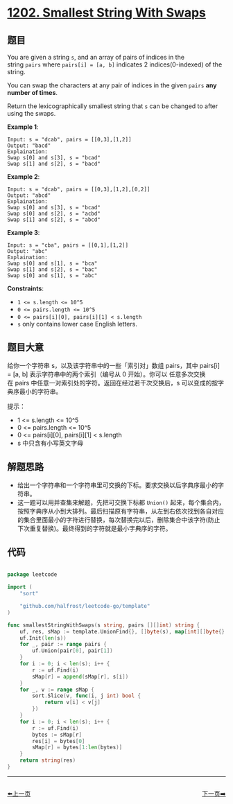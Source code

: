 # [1202. Smallest String With Swaps](https://leetcode.com/problems/smallest-string-with-swaps/)


## 题目

You are given a string `s`, and an array of pairs of indices in the string `pairs` where `pairs[i] = [a, b]` indicates 2 indices(0-indexed) of the string.

You can swap the characters at any pair of indices in the given `pairs` **any number of times**.

Return the lexicographically smallest string that `s` can be changed to after using the swaps.

**Example 1**:

    Input: s = "dcab", pairs = [[0,3],[1,2]]
    Output: "bacd"
    Explaination: 
    Swap s[0] and s[3], s = "bcad"
    Swap s[1] and s[2], s = "bacd"

**Example 2**:

    Input: s = "dcab", pairs = [[0,3],[1,2],[0,2]]
    Output: "abcd"
    Explaination: 
    Swap s[0] and s[3], s = "bcad"
    Swap s[0] and s[2], s = "acbd"
    Swap s[1] and s[2], s = "abcd"

**Example 3**:

    Input: s = "cba", pairs = [[0,1],[1,2]]
    Output: "abc"
    Explaination: 
    Swap s[0] and s[1], s = "bca"
    Swap s[1] and s[2], s = "bac"
    Swap s[0] and s[1], s = "abc"

**Constraints**:

- `1 <= s.length <= 10^5`
- `0 <= pairs.length <= 10^5`
- `0 <= pairs[i][0], pairs[i][1] < s.length`
- `s` only contains lower case English letters.


## 题目大意

给你一个字符串 s，以及该字符串中的一些「索引对」数组 pairs，其中 pairs[i] = [a, b] 表示字符串中的两个索引（编号从 0 开始）。你可以 任意多次交换 在 pairs 中任意一对索引处的字符。返回在经过若干次交换后，s 可以变成的按字典序最小的字符串。

提示：

- 1 <= s.length <= 10^5
- 0 <= pairs.length <= 10^5
- 0 <= pairs[i][0], pairs[i][1] < s.length
- s 中只含有小写英文字母



## 解题思路


- 给出一个字符串和一个字符串里可交换的下标。要求交换以后字典序最小的字符串。
- 这一题可以用并查集来解题，先把可交换下标都 `Union()` 起来，每个集合内，按照字典序从小到大排列。最后扫描原有字符串，从左到右依次找到各自对应的集合里面最小的字符进行替换，每次替换完以后，删除集合中该字符(防止下次重复替换)。最终得到的字符就是最小字典序的字符。


## 代码

```go

package leetcode

import (
	"sort"

	"github.com/halfrost/leetcode-go/template"
)

func smallestStringWithSwaps(s string, pairs [][]int) string {
	uf, res, sMap := template.UnionFind{}, []byte(s), map[int][]byte{}
	uf.Init(len(s))
	for _, pair := range pairs {
		uf.Union(pair[0], pair[1])
	}
	for i := 0; i < len(s); i++ {
		r := uf.Find(i)
		sMap[r] = append(sMap[r], s[i])
	}
	for _, v := range sMap {
		sort.Slice(v, func(i, j int) bool {
			return v[i] < v[j]
		})
	}
	for i := 0; i < len(s); i++ {
		r := uf.Find(i)
		bytes := sMap[r]
		res[i] = bytes[0]
		sMap[r] = bytes[1:len(bytes)]
	}
	return string(res)
}

```


----------------------------------------------
<div style="display: flex;justify-content: space-between;align-items: center;">
<p><a href="https://books.halfrost.com/leetcode/ChapterFour/1200~1299/1201.Ugly-Number-III/">⬅️上一页</a></p>
<p><a href="https://books.halfrost.com/leetcode/ChapterFour/1200~1299/1203.Sort-Items-by-Groups-Respecting-Dependencies/">下一页➡️</a></p>
</div>
